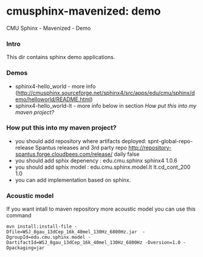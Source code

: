 cmusphinx-mavenized: demo
===================

CMU Sphinx - Mavenized - Demo

### Intro

This dir contains sphinx demo applications.


### Demos

*   sphinx4-hello_world - more info (http://cmusphinx.sourceforge.net/sphinx4/src/apps/edu/cmu/sphinx/demo/helloworld/README.html)
*   sphinx4-hello_world-lt - more info below in section _How put this into my maven project?_


### How put this into my maven project?

*   you should add repository where artifacts deployed:
	<repositories>
		<repository>
			<id>spnt-global-repo-release</id>
			<name>Spantus releases and 3rd party repo</name>
			<url>http://repository-spantus.forge.cloudbees.com/release/</url>
			<releases>
				<updatePolicy>daily</updatePolicy>
			</releases>
			<snapshots>
				<enabled>false</enabled>
			</snapshots>
		</repository>
	</repositories>
*   you should add sphix depenency :
		<dependency>
			<groupId>edu.cmu.sphinx</groupId>
			<artifactId>sphinx4</artifactId>
			<version>1.0.6</version>
		</dependency>
*   you should add sphix model :
		<dependency>
			<groupId>edu.cmu.sphinx.model.lt</groupId>
			<artifactId>lt.cd_cont_200</artifactId>
			<version>1.0</version>
		</dependency>
* you can add implementation based on sphinx.

### Acoustic model

If you want intall to maven repository more acoustic model you can use this command

	mvn install:install-file -Dfile=WSJ_8gau_13dCep_16k_40mel_130Hz_6800Hz.jar  -DgroupId=edu.cmu.sphinx.model -DartifactId=WSJ_8gau_13dCep_16k_40mel_130Hz_6800Hz -Dversion=1.0 -Dpackaging=jar
